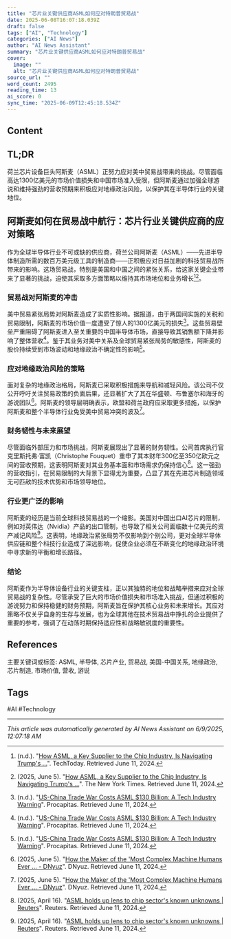 ```yaml
---
title: "芯片业关键供应商ASML如何应对特朗普贸易战"
date: 2025-06-08T16:07:18.039Z
draft: false
tags: ["AI", "Technology"]
categories: ["AI News"]
author: "AI News Assistant"
summary: "芯片业关键供应商ASML如何应对特朗普贸易战"
cover:
  image: ""
  alt: "芯片业关键供应商ASML如何应对特朗普贸易战"
source_url: ""
word_count: 2495
reading_time: 13
ai_score: 0
sync_time: "2025-06-09T12:45:18.534Z"
---
```


## Content

<article>

## TL;DR

荷兰芯片设备巨头阿斯麦（ASML）正努力应对美中贸易战带来的挑战。尽管面临高达1300亿美元的市场价值损失和中国市场准入受限，但阿斯麦通过加强全球游说和维持强劲的营收预期来积极应对地缘政治风险，以保护其在半导体行业的关键地位。

## 阿斯麦如何在贸易战中航行：芯片行业关键供应商的应对策略

作为全球半导体行业不可或缺的供应商，荷兰公司阿斯麦（ASML）——先进半导体制造所需的数百万美元级工具的制造商——正积极应对日益加剧的科技贸易战所带来的影响。这场贸易战，特别是美国和中国之间的紧张关系，给这家关键企业带来了显著的挑战，迫使其采取多方面策略以维持其市场地位和业务增长[^1][^2]。

### 贸易战对阿斯麦的冲击

美中贸易紧张局势对阿斯麦造成了实质性影响。据报道，由于两国间实施的关税和贸易限制，阿斯麦的市场价值一度遭受了惊人的1300亿美元的损失[^3]。这些贸易壁垒严重阻碍了阿斯麦进入至关重要的中国半导体市场，直接导致其销售额下降并影响了整体营收[^3]。鉴于其业务对美中关系及全球贸易紧张局势的敏感性，阿斯麦的股价持续受到市场波动和地缘政治不确定性的影响[^3]。

### 应对地缘政治风险的策略

面对复杂的地缘政治格局，阿斯麦已采取积极措施来导航和减轻风险。该公司不仅公开呼吁关注贸易政策的负面后果，还显著扩大了其在华盛顿、布鲁塞尔和海牙的游说团队[^4]。阿斯麦的领导层明确表示，欧盟和荷兰政府应采取更多措施，以保护阿斯麦和整个半导体行业免受美中贸易冲突的波及[^4]。

### 财务韧性与未来展望

尽管面临外部压力和市场挑战，阿斯麦展现出了显著的财务韧性。公司首席执行官克里斯托弗·富凯（Christophe Fouquet）重申了其本财年300亿至350亿欧元之间的营收预期，这表明阿斯麦对其业务基本面和市场需求仍保持信心[^5]。这一强劲的营收指引，在贸易限制的大背景下显得尤为重要，凸显了其在先进芯片制造领域无可匹敌的技术优势和市场领导地位。

### 行业更广泛的影响

阿斯麦的经历是当前全球科技贸易战的一个缩影。美国对中国出口AI芯片的限制，例如对英伟达（Nvidia）产品的出口管制，也导致了相关公司面临数十亿美元的资产减记风险[^5]。这表明，地缘政治紧张局势不仅影响到个别公司，更对全球半导体供应链和整个科技行业造成了深远影响，促使企业必须在不断变化的地缘政治环境中寻求新的平衡和增长路径。

### 结论

阿斯麦作为半导体设备行业的关键支柱，正以其独特的地位和战略举措来应对全球贸易战的复杂性。尽管承受了巨大的市场价值损失和市场准入挑战，但通过积极的游说努力和保持稳健的财务预期，阿斯麦旨在保护其核心业务和未来增长。其应对策略不仅关乎自身的生存与发展，也为全球其他在技术贸易战中挣扎的企业提供了重要的参考，强调了在动荡时期保持适应性和战略敏锐度的重要性。

## References

[^1]: (n.d.). "[How ASML, a Key Supplier to the Chip Industry, Is Navigating Trump's ...](https://www.techtoday.com/uncategorized/how-asml-a-key-supplier-to-the-chip-industry-is-navigating-trumps-trade-war-17/)". TechToday. Retrieved June 11, 2024.
[^2]: (2025, June 5). "[How ASML, a Key Supplier to the Chip Industry, Is Navigating Trump's ...](https://www.nytimes.com/2025/06/05/technology/asml-chips-tariffs-trade.html)". The New York Times. Retrieved June 11, 2024.
[^3]: (n.d.). "[US-China Trade War Costs ASML $130 Billion: A Tech Industry Warning](https://www.procapitas.com/news/technology/us-china-trade-war-costs-asml-130-billion-a-tech-industry-warning)". Procapitas. Retrieved June 11, 2024.
[^4]: (2025, June 5). "[How the Maker of the 'Most Complex Machine Humans Ever ... - DNyuz](https://dnyuz.com/2025/06/05/how-the-maker-of-the-most-complex-machine-humans-ever-created-is-navigating-trade-fights/)". DNyuz. Retrieved June 11, 2024.
[^5]: (2025, April 16). "[ASML holds up lens to chip sector's known unknowns | Reuters](https://www.reuters.com/breakingviews/asml-holds-up-lens-chip-sectors-known-unknowns-2025-04-16/)". Reuters. Retrieved June 11, 2024.

</article>

主要关键词或标签: ASML, 半导体, 芯片产业, 贸易战, 美国-中国关系, 地缘政治, 芯片制造, 市场价值, 营收, 游说

## Tags

#AI #Technology

---

*This article was automatically generated by AI News Assistant on 6/9/2025, 12:07:18 AM*
